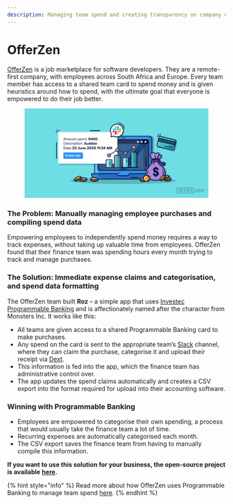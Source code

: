 ```yaml
---
description: Managing team spend and creating transparency on company expenses
---
```


# OfferZen

[OfferZen](https://www.offerzen.com/) is a job marketplace for software developers. They are a remote-first company, with employees across South Africa and Europe. Every team member has access to a shared team card to spend money and is given heuristics around how to spend, with the ultimate goal that everyone is empowered to do their job better.

<figure><img src="../../.gitbook/assets/image (4).png" alt=""><figcaption></figcaption></figure>

### The Problem: Manually managing employee purchases and compiling spend data

Empowering employees to independently spend money requires a way to track expenses, without taking up valuable time from employees. OfferZen found that their finance team was spending hours every month trying to track and manage purchases.&#x20;

### &#x20;The Solution: Immediate expense claims and categorisation, and spend data formatting

The OfferZen team built **Roz** – a simple app that uses [Investec Programmable Banking](https://www.investec.com/en\_za/banking/tech-professionals/programmable-banking.html) and is affectionately named after the character from Monsters Inc. It works like this:

* All teams are given access to a shared Programmable Banking card to make purchases.
* Any spend on the card is sent to the appropriate team’s [Slack](https://slack.com/) channel, where they can claim the purchase, categorise it and upload their receipt via [Dext](https://dext.com/en).
* This information is fed into the app, which the finance team has administrative control over.
* The app updates the spend claims automatically and creates a CSV export into the format required for upload into their accounting software.&#x20;

### Winning with Programmable Banking&#x20;

* Employees are empowered to categorise their own spending, a process that would usually take the finance team a lot of time.
* Recurring expenses are automatically categorised each month.
* The CSV export saves the finance team from having to manually compile this information.

**If you want to use this solution for your business, the open-source project is available** [**here**](https://github.com/Offerzen/roz)**.**

{% hint style="info" %}
Read more about how OfferZen uses Programmable Banking to manage team spend [here](https://www.offerzen.com/blog/enabling-the-finance-team-to-track-team-card-spend-at-offerzen).
{% endhint %}
